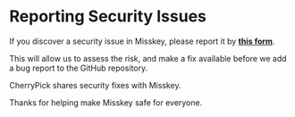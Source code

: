 # Reporting Security Issues

If you discover a security issue in Misskey, please report it by **[this form](https://github.com/yojo-art/cherrypick/security/advisories/new)**.

This will allow us to assess the risk, and make a fix available before we add a
bug report to the GitHub repository.

CherryPick shares security fixes with Misskey.

Thanks for helping make Misskey safe for everyone.
